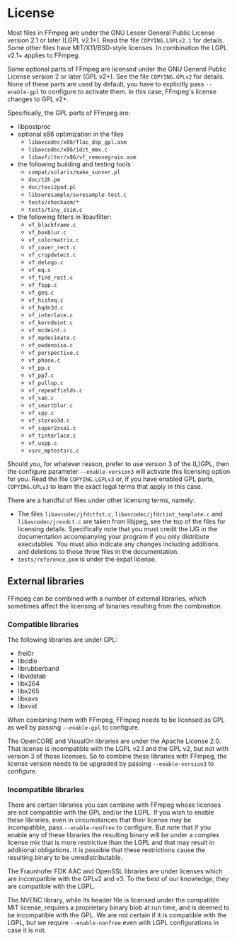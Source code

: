 # License

Most files in FFmpeg are under the GNU Lesser General Public License version 2.1
or later (LGPL v2.1+). Read the file `COPYING.LGPLv2.1` for details. Some other
files have MIT/X11/BSD-style licenses. In combination the LGPL v2.1+ applies to
FFmpeg.

Some optional parts of FFmpeg are licensed under the GNU General Public License
version 2 or later (GPL v2+). See the file `COPYING.GPLv2` for details. None of
these parts are used by default, you have to explicitly pass `--enable-gpl` to
configure to activate them. In this case, FFmpeg's license changes to GPL v2+.

Specifically, the GPL parts of FFmpeg are:

- libpostproc
- optional x86 optimization in the files
  - `libavcodec/x86/flac_dsp_gpl.asm`
  - `libavcodec/x86/idct_mmx.c`
  - `libavfilter/x86/vf_removegrain.asm`
- the following building and testing tools
  - `compat/solaris/make_sunver.pl`
  - `doc/t2h.pm`
  - `doc/texi2pod.pl`
  - `libswresample/swresample-test.c`
  - `tests/checkasm/*`
  - `tests/tiny_ssim.c`
- the following filters in libavfilter:
  - `vf_blackframe.c`
  - `vf_boxblur.c`
  - `vf_colormatrix.c`
  - `vf_cover_rect.c`
  - `vf_cropdetect.c`
  - `vf_delogo.c`
  - `vf_eq.c`
  - `vf_find_rect.c`
  - `vf_fspp.c`
  - `vf_geq.c`
  - `vf_histeq.c`
  - `vf_hqdn3d.c`
  - `vf_interlace.c`
  - `vf_kerndeint.c`
  - `vf_mcdeint.c`
  - `vf_mpdecimate.c`
  - `vf_owdenoise.c`
  - `vf_perspective.c`
  - `vf_phase.c`
  - `vf_pp.c`
  - `vf_pp7.c`
  - `vf_pullup.c`
  - `vf_repeatfields.c`
  - `vf_sab.c`
  - `vf_smartblur.c`
  - `vf_spp.c`
  - `vf_stereo3d.c`
  - `vf_super2xsai.c`
  - `vf_tinterlace.c`
  - `vf_uspp.c`
  - `vsrc_mptestsrc.c`

Should you, for whatever reason, prefer to use version 3 of the (L)GPL, then
the configure parameter `--enable-version3` will activate this licensing option
for you. Read the file `COPYING.LGPLv3` or, if you have enabled GPL parts,
`COPYING.GPLv3` to learn the exact legal terms that apply in this case.

There are a handful of files under other licensing terms, namely:

- The files `libavcodec/jfdctfst.c`, `libavcodec/jfdctint_template.c` and
  `libavcodec/jrevdct.c` are taken from libjpeg, see the top of the files for
  licensing details. Specifically note that you must credit the IJG in the
  documentation accompanying your program if you only distribute executables.
  You must also indicate any changes including additions and deletions to
  those three files in the documentation.
- `tests/reference.pnm` is under the expat license.

## External libraries

FFmpeg can be combined with a number of external libraries, which sometimes
affect the licensing of binaries resulting from the combination.

### Compatible libraries

The following libraries are under GPL:

- frei0r
- libcdio
- librubberband
- libvidstab
- libx264
- libx265
- libxavs
- libxvid

When combining them with FFmpeg, FFmpeg needs to be licensed as GPL as well by
passing `--enable-gpl` to configure.

The OpenCORE and VisualOn libraries are under the Apache License 2.0. That
license is incompatible with the LGPL v2.1 and the GPL v2, but not with
version 3 of those licenses. So to combine these libraries with FFmpeg, the
license version needs to be upgraded by passing `--enable-version3` to configure.

### Incompatible libraries

There are certain libraries you can combine with FFmpeg whose licenses are not
compatible with the GPL and/or the LGPL. If you wish to enable these
libraries, even in circumstances that their license may be incompatible, pass
`--enable-nonfree` to configure. But note that if you enable any of these
libraries the resulting binary will be under a complex license mix that is
more restrictive than the LGPL and that may result in additional obligations.
It is possible that these restrictions cause the resulting binary to be
unredistributable.

The Fraunhofer FDK AAC and OpenSSL libraries are under licenses which are
incompatible with the GPLv2 and v3. To the best of our knowledge, they are
compatible with the LGPL.

The NVENC library, while its header file is licensed under the compatible MIT
license, requires a proprietary binary blob at run time, and is deemed to be
incompatible with the GPL. We are not certain if it is compatible with the
LGPL, but we require `--enable-nonfree` even with LGPL configurations in case
it is not.
